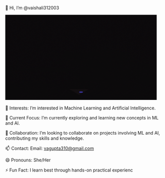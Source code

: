 👋 Hi, I’m @vaishali312003


![Fun GIF](giphy.gif)

👀 Interests:
I’m interested in Machine Learning and Artificial Intelligence.

🌱 Current Focus:
I’m currently exploring and learning new concepts in ML and AI.

💞️ Collaboration:
I’m looking to collaborate on projects involving ML and AI, contributing my skills and knowledge.

📫 Contact:
Email: vagupta310@gmail.com

😄 Pronouns:
She/Her

⚡ Fun Fact:
I learn best through hands-on practical experienc